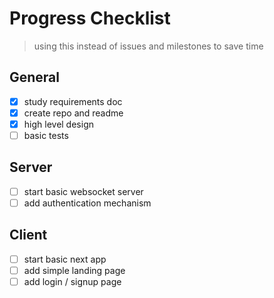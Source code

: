 # Progress Checklist
> using this instead of issues and milestones to save time

## General
- [x] study requirements doc
- [x] create repo and readme
- [x] high level design
- [ ] basic tests

## Server
- [ ] start basic websocket server
- [ ] add authentication mechanism

## Client
- [ ] start basic next app
- [ ] add simple landing page
- [ ] add login / signup page
